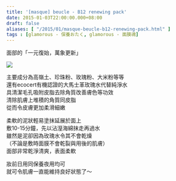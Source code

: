 ```yaml
---
title: '[masque] beucle - B12 renewing pack'
date: 2015-01-03T22:00:00.000+08:00
draft: false
aliases: [ "/2015/01/masque-beucle-b12-renewing-pack.html" ]
tags : [glamorous - 保養おたく, glamorous - 面膜魂]
---
```


面部的「一元復始，萬象更新」  

[![](https://farm8.staticflickr.com/7523/15977107230_136e60fbc2_z.jpg)](https://farm8.staticflickr.com/7523/15977107230_136e60fbc2_z.jpg)

主要成分為高嶺土、珍珠粉、玫瑰粉、大米粉等等  
還有ecocert有機認證的大馬士革玫瑰水代替純淨水  
具清潔毛孔吸附皮脂去除角質改善膚色等功效  
清除肌膚上堆積的角質同皮脂  
從而令皮膚更加柔滑細嫩  
  
柔軟的泥狀輕易塗抹延展於面上  
敷10-15分鐘，先以沾溼海綿抹走再過水  
雖然是泥卻因為玫瑰水令其不會乾燥  
（不論是敷時面膜不會乾裂與用後的肌膚）  
面部非常乾淨清爽，表面柔軟  
  
妝前日用同保養夜用均可  
就可令肌膚一直能維持良好狀態了～
